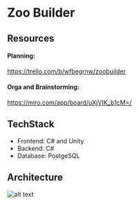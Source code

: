 # Zoo Builder
## Resources
#### Planning: 
https://trello.com/b/wfbegrnw/zoobuilder 
#### Orga and Brainstorming:
https://miro.com/app/board/uXjVIK_b1cM=/
## TechStack
- Frontend: C# and Unity
- Backend: C#
- Database: PostgeSQL
## Architecture

![alt text](https://github.com/WahresDoUFi/ZooBuilder/blob/main/info/ZooBuilder.drawio.png?raw=true)
